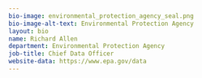 ```yaml
---
bio-image: environmental_protection_agency_seal.png
bio-image-alt-text: Environmental Protection Agency
layout: bio
name: Richard Allen
department: Environmental Protection Agency
job-title: Chief Data Officer
website-data: https://www.epa.gov/data
---
```

